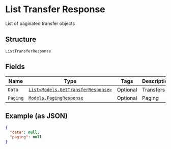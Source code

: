 
# List Transfer Response

List of paginated transfer objects

## Structure

`ListTransferResponse`

## Fields

| Name | Type | Tags | Description |
|  --- | --- | --- | --- |
| `Data` | [`List<Models.GetTransferResponse>`](../../doc/models/get-transfer-response.md) | Optional | Transfers |
| `Paging` | [`Models.PagingResponse`](../../doc/models/paging-response.md) | Optional | Paging |

## Example (as JSON)

```json
{
  "data": null,
  "paging": null
}
```


